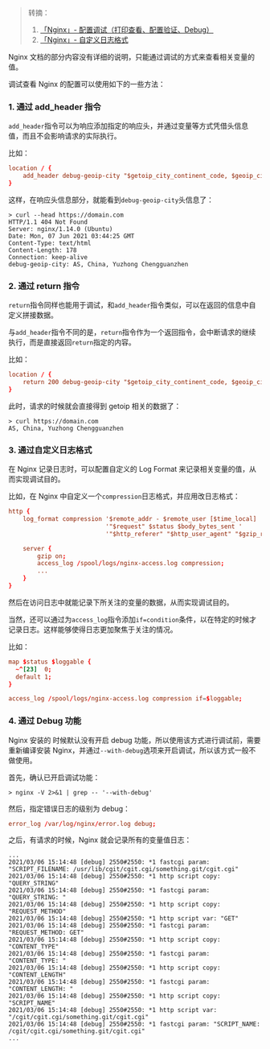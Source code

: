 > 转摘：
>   1. [「Nginx」- 配置调试（打印查看、配置验证、Debug）](https://blog.k4nz.com/ede1cb3a6ee3609298844c335e05d197/)
>   2. [「Nginx」- 自定义日志格式](https://blog.k4nz.com/9af91ce37c3fc5b5cff55536fdeff5cb/)

Nginx 文档的部分内容没有详细的说明，只能通过调试的方式来查看相关变量的值。

调试查看 Nginx 的配置可以使用如下的一些方法：

### 1. 通过 add_header 指令

`add_header`指令可以为响应添加指定的响应头，并通过变量等方式凭借头信息值，而且不会影响请求的实际执行。

比如：

```conf
location / {
    add_header debug-geoip-city "$getoip_city_continent_code, $geoip_city_country_name, $geoip_city" always;
}
```

这样，在响应头信息部分，就能看到`debug-geoip-city`头信息了：

```shell
> curl --head https://domain.com
HTTP/1.1 404 Not Found
Server: nginx/1.14.0 (Ubuntu)
Date: Mon, 07 Jun 2021 03:44:25 GMT
Content-Type: text/html
Content-Length: 178
Connection: keep-alive
debug-geoip-city: AS, China, Yuzhong Chengguanzhen
```

### 2. 通过 return 指令

`return`指令同样也能用于调试，和`add_header`指令类似，可以在返回的信息中自定义拼接数据。

与`add_header`指令不同的是，`return`指令作为一个返回指令，会中断请求的继续执行，而是直接返回`return`指定的内容。

比如：

```conf
location / {
    return 200 debug-geoip-city "$getoip_city_continent_code, $geoip_city_country_name, $geoip_city" always;
}
```

此时，请求的时候就会直接得到 getoip 相关的数据了：

```shell
> curl https://domain.com
AS, China, Yuzhong Chengguanzhen
```

### 3. 通过自定义日志格式

在 Nginx 记录日志时，可以配置自定义的 Log Format 来记录相关变量的值，从而实现调试目的。

比如，在 Nginx 中自定义一个`compression`日志格式，并应用改日志格式：

```conf
http {
    log_format compression '$remote_addr - $remote_user [$time_local] '
                           '"$request" $status $body_bytes_sent '
                           '"$http_referer" "$http_user_agent" "$gzip_ratio"';

    server {
        gzip on;
        access_log /spool/logs/nginx-access.log compression;
        ...
    }
}
```

然后在访问日志中就能记录下所关注的变量的数据，从而实现调试目的。

当然，还可以通过为`access_log`指令添加`if=condition`条件，以在特定的时候才记录日志。这样能够使得日志更加聚焦于关注的情况。

比如：

```conf
map $status $loggable {
  ~^[23]  0;
  default 1;
}

access_log /spool/logs/nginx-access.log compression if=$loggable;
```

### 4. 通过 Debug 功能

Nginx 安装的 时候默认没有开启 debug 功能，所以使用该方式进行调试前，需要重新编译安装 Nginx，并通过`--with-debug`选项来开启调试，所以该方式一般不做使用。

首先，确认已开启调试功能：

```shell
> nginx -V 2>&1 | grep -- '--with-debug'
```

然后，指定错误日志的级别为 debug：

```conf
error_log /var/log/nginx/error.log debug;
```

之后，有请求的时候，Nginx 就会记录所有的变量值日志：

```
...
2021/03/06 15:14:48 [debug] 2550#2550: *1 fastcgi param: "SCRIPT_FILENAME: /usr/lib/cgit/cgit.cgi/something.git/cgit.cgi"
2021/03/06 15:14:48 [debug] 2550#2550: *1 http script copy: "QUERY_STRING"
2021/03/06 15:14:48 [debug] 2550#2550: *1 fastcgi param: "QUERY_STRING: "
2021/03/06 15:14:48 [debug] 2550#2550: *1 http script copy: "REQUEST_METHOD"
2021/03/06 15:14:48 [debug] 2550#2550: *1 http script var: "GET"
2021/03/06 15:14:48 [debug] 2550#2550: *1 fastcgi param: "REQUEST_METHOD: GET"
2021/03/06 15:14:48 [debug] 2550#2550: *1 http script copy: "CONTENT_TYPE"
2021/03/06 15:14:48 [debug] 2550#2550: *1 fastcgi param: "CONTENT_TYPE: "
2021/03/06 15:14:48 [debug] 2550#2550: *1 http script copy: "CONTENT_LENGTH"
2021/03/06 15:14:48 [debug] 2550#2550: *1 fastcgi param: "CONTENT_LENGTH: "
2021/03/06 15:14:48 [debug] 2550#2550: *1 http script copy: "SCRIPT_NAME"
2021/03/06 15:14:48 [debug] 2550#2550: *1 http script var: "/cgit/cgit.cgi/something.git/cgit.cgi"
2021/03/06 15:14:48 [debug] 2550#2550: *1 fastcgi param: "SCRIPT_NAME: /cgit/cgit.cgi/something.git/cgit.cgi"
...
```

